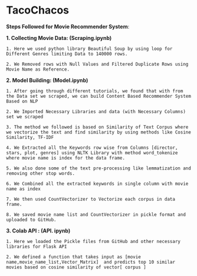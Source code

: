 # TacoChacos
**Steps Followed for Movie Recommender System**:

**1.	Collecting Movie Data: (Scraping.ipynb)**

   	1. Here we used python library Beautiful Soup by using loop for Different Genres limiting Data to 140000 rows.

	2. We Removed rows with Null Values and Filtered Duplicate Rows using Movie Name as Reference.

**2.	Model Building: (Model.ipynb)**

	1. After going through different tutorials, we found that with from the Data set we scraped, we can build Content Based Recommender System Based on NLP

	2. We Imported Necessary Libraries and data (with Necessary Columns) set we scraped

	3. The method we followed is based on Similarity of Text Corpus where we vectorize the text and find similarity by using methods like Cosine Similarity, TF-IDF

	4. We Extracted all the Keywords row wise from Columns [director, stars, plot, genres] using NLTK Library with method word_tokenize  where movie name is index for the data frame.

	5. We also done some of the text pre-processing like lemmatization and removing other stop words.

    6. We Combined all the extracted keywords in single column with movie name as index

	7. We then used CountVectorizer to Vectorize each corpus in data frame.

	8. We saved movie name list and CountVectorizer in pickle format and uploaded to GitHub.

**3.	Colab API : (API. ipynb)**

	1. Here we loaded the Pickle files from GitHub and other necessary libraries for Flask API

	2. We defined a function that takes input as [movie name,movie_name_list,Vector_Matrix]  and predicts top 10 similar movies based on cosine similarity of vector[ corpus ]
